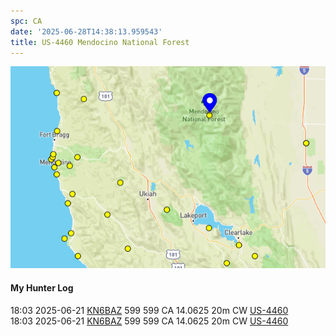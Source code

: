 ```yaml
---
spc: CA
date: '2025-06-28T14:38:13.959543'
title: US-4460 Mendocino National Forest
---
```


![pasted_image.png](/static/pasted_image_0059.png)


#### My Hunter Log
18:03    2025-06-21    [KN6BAZ](https://qrz.com/db/KN6BAZ)    599    599    CA    14.0625    20m    CW    [US-4460](https://pota.app/#/park/US-4460)
<BR>18:03	2025-06-21	[KN6BAZ](https://qrz.com/db/KN6BAZ)	599	599	CA	14.0625	20m	CW	[US-4460](https://pota.app/#/park/US-4460)